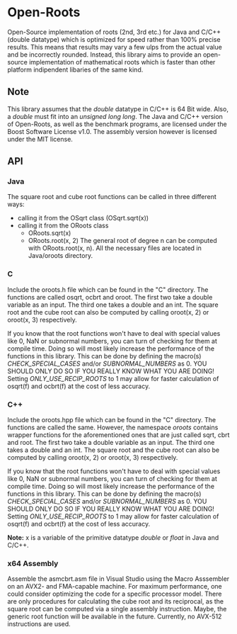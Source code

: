# Open-Roots
Open-Source implementation of roots (2nd, 3rd etc.) for Java and C/C++ (double datatype) which is
optimized for speed rather than 100% precise results. This means that results may vary a few ulps from the actual
value and be incorrectly rounded. Instead, this library aims to provide an open-source implementation of mathematical
roots which is faster than other platform indipendent libaries of the same kind.

## Note
This library assumes that the *double* datatype in C/C++ is 64 Bit wide. Also, a *double* must fit into an
*unsigned long long*. The Java and C/C++ version of Open-Roots, as well as the benchmark programs, are licensed under the Boost Software License v1.0. The assembly version
however is licensed under the MIT license.

## API
### Java
The square root and cube root functions can be called in three different ways:
  - calling it from the OSqrt class (OSqrt.sqrt(x))
  - calling it from the ORoots class
    - ORoots.sqrt(x)
    - ORoots.root(x, 2)
The general root of degree n can be computed with ORoots.root(x, n).
All the necessary files are located in Java/oroots directory.

### C
Include the oroots.h file which can be found in the "C" directory. The functions are called osqrt, ocbrt and oroot.
The first two take a double variable as an input. The third one takes a double and an int.
The square root and the cube root can also be computed by calling oroot(x, 2) or oroot(x, 3) respectively.

If you know that the root functions won't have to deal with special values like 0, NaN or subnormal numbers, you can turn
of checking for them at compile time. Doing so will most likely increase the performance of the functions in this library.
This can be done by defining the macro(s) *CHECK_SPECIAL_CASES* and/or *SUBNORMAL_NUMBERS* as 0.
YOU SHOULD ONLY DO SO IF YOU REALLY KNOW WHAT YOU ARE DOING!
Setting *ONLY_USE_RECIP_ROOTS* to 1 may allow for faster calculation of osqrt(f) and ocbrt(f) at the cost of less accuracy.

### C++
Include the oroots.hpp file which can be found in the "C" directory. The functions are called the same. However, the namespace
*oroots* contains wrapper functions for the aforementioned ones that are just called sqrt, cbrt and root.
The first two take a double variable as an input. The third one takes a double and an int.
The square root and the cube root can also be computed by calling oroot(x, 2) or oroot(x, 3) respectively.

If you know that the root functions won't have to deal with special values like 0, NaN or subnormal numbers, you can turn
of checking for them at compile time. Doing so will most likely increase the performance of the functions in this library.
This can be done by defining the macro(s) *CHECK_SPECIAL_CASES* and/or *SUBNORMAL_NUMBERS* as 0.
YOU SHOULD ONLY DO SO IF YOU REALLY KNOW WHAT YOU ARE DOING!
Setting *ONLY_USE_RECIP_ROOTS* to 1 may allow for faster calculation of osqrt(f) and ocbrt(f) at the cost of less accuracy.

**Note:** x is a variable of the primitive datatype *double* or *float* in Java and C/C++.

### x64 Assembly
Assemble the asmcbrt.asm file in Visual Studio using the Macro Asssembler on an AVX2- and FMA-capable machine. For maximum
performance, one could consider optimizing the code for a specific processor model. There are only procedures for calculating
the cube root and its reciprocal, as the square root can be computed via a single assembly instruction. Maybe, the generic root
function will be available in the future. Currently, no AVX-512 instructions are used.
